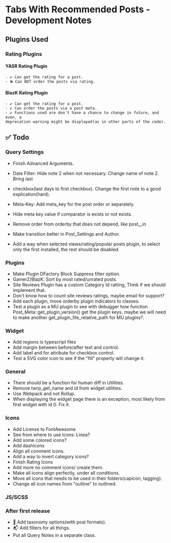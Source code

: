 # Tabs With Recommended Posts - Development Notes

## Plugins Used

### Rating Plugins

#### YASR Rating Plugin

    - ✔ Can get the rating for a post.
    - ❌ Can NOT order the posts via rating.

#### BlazK Rating Plugin

    - ✔ Can get the rating for a post.
    - ✔ Can order the posts via a post meta.
    - ✔ Functions used are don't have a chance to change in future, and even, a
    deprecation warning might be displayed(as in other parts of the code).

## ✅ Todo

### Query Settings

- Finish Advanced Arguments.

- Date Filter: Hide note 2 when not necessary. Change name of note 2. Bring last
- checkbox(last days to first checkbox). Change the first note to a good explication(hard).

- Meta-Key: Add meta_key for the post order or separately.
- Hide meta key value if comparator is exists or not exists.
- Remove order from orderby that does not depend, like post__in
- Make transition better in Post_Settings and Author.
- Add a way when selected views/rating/popular posts plugin, to select only the first installed, the rest should be disabled.

### Plugins

- Make Plugin DFactory Block Suppress filter option.
- GamerZ/BlazK: Sort by most rated/unrated posts.
- Site Reviews Plugin has a custom Category Id ratting, Think if we should implement that.
- Don't know how to count site reviews ratings, maybe email for support?
- Add each plugin, move orderby plugin indicators to classes.
- Test a plugin as a MU plugin to see with debugger how function Post_Meta::get_plugin_version() get the plugin keys, maybe we will need
to make another get_plugin_file_relative_path for MU plugins?.

### Widget

- Add regions is typescript files
- Add margin between before/after text and control.
- Add label and for attribute for checkbox control.
- Test a SVG color icon to see if the "fill" property will change it.

### General

- There should be a function for human diff in Utilities.
- Remove twrp_get_name and id from widget utilities.
- Use Webpack and not Rollup.
- When displaying the widget page there is an exception, most likely from first widget with id 0. Fix it.

### Icons

- Add License to FontAwesome
- See from where to use Icons: Linea?
- Add some colored icons?
- Add dashicons
- Align all comment icons.
- Add a way to invert category icons?
- Finish Rating Icons
- Add more no comment icons/ create them.
- Make all icons align perfectly, under all conditions.
- Move all icons that needs to be used in their folders(capicon, tagging).
- Change all icon names from "outline" to outlined.

### JS/SCSS

### After first release

- 🥇 Add taxonomy options(with post formats).
- 📬 Add filters for all things.
- Put all Query Notes in a separate class.

